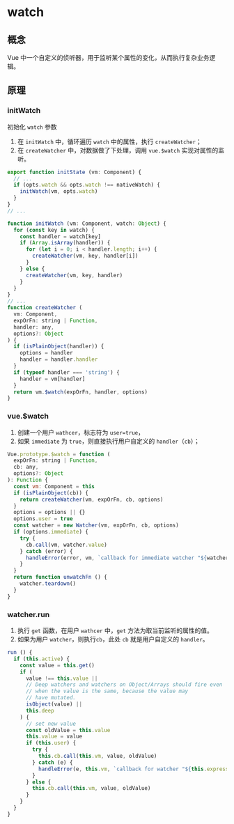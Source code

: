 # watch

## 概念

Vue 中一个自定义的侦听器，用于监听某个属性的变化，从而执行复杂业务逻辑。

## 原理

### initWatch

初始化 `watch` 参数

1. 在 `initWatch` 中，循环遍历 `watch` 中的属性，执行 `createWatcher`；
2. 在 `createWatcher` 中，对数据做了下处理，调用 `vue.$watch` 实现对属性的监听。

```js
export function initState (vm: Component) {
  // ...
  if (opts.watch && opts.watch !== nativeWatch) {
    initWatch(vm, opts.watch)
  }
}
// ...

function initWatch (vm: Component, watch: Object) {
  for (const key in watch) {
    const handler = watch[key]
    if (Array.isArray(handler)) {
      for (let i = 0; i < handler.length; i++) {
        createWatcher(vm, key, handler[i])
      }
    } else {
      createWatcher(vm, key, handler)
    }
  }
}
// ...
function createWatcher (
  vm: Component,
  expOrFn: string | Function,
  handler: any,
  options?: Object
) {
  if (isPlainObject(handler)) {
    options = handler
    handler = handler.handler
  }
  if (typeof handler === 'string') {
    handler = vm[handler]
  }
  return vm.$watch(expOrFn, handler, options)
}
```

### vue.$watch

1. 创建一个用户 `wathcer`，标志符为 `user=true`，
2. 如果 `immediate` 为 `true`，则直接执行用户自定义的 `handler`（`cb`）；

```js
Vue.prototype.$watch = function (
  expOrFn: string | Function,
  cb: any,
  options?: Object
): Function {
  const vm: Component = this
  if (isPlainObject(cb)) {
    return createWatcher(vm, expOrFn, cb, options)
  }
  options = options || {}
  options.user = true
  const watcher = new Watcher(vm, expOrFn, cb, options)
  if (options.immediate) {
    try {
      cb.call(vm, watcher.value)
    } catch (error) {
      handleError(error, vm, `callback for immediate watcher "${watcher.expression}"`)
    }
  }
  return function unwatchFn () {
    watcher.teardown()
  }
}
```

### watcher.run

1. 执行 `get` 函数，在用户 `wathcer` 中，`get` 方法为取当前监听的属性的值。
2. 如果为用户 `watcher`，则执行`cb`，此处 `cb` 就是用户自定义的 `handler`。

```js
run () {
  if (this.active) {
    const value = this.get()
    if (
      value !== this.value ||
      // Deep watchers and watchers on Object/Arrays should fire even
      // when the value is the same, because the value may
      // have mutated.
      isObject(value) ||
      this.deep
    ) {
      // set new value
      const oldValue = this.value
      this.value = value
      if (this.user) {
        try {
          this.cb.call(this.vm, value, oldValue)
        } catch (e) {
          handleError(e, this.vm, `callback for watcher "${this.expression}"`)
        }
      } else {
        this.cb.call(this.vm, value, oldValue)
      }
    }
  }
}
```